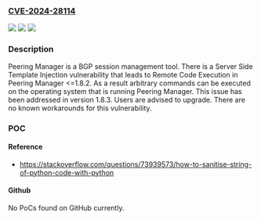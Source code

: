 ### [CVE-2024-28114](https://cve.mitre.org/cgi-bin/cvename.cgi?name=CVE-2024-28114)
![](https://img.shields.io/static/v1?label=Product&message=peering-manager&color=blue)
![](https://img.shields.io/static/v1?label=Version&message=%3D%20%3C%201.8.3%20&color=brighgreen)
![](https://img.shields.io/static/v1?label=Vulnerability&message=CWE-74%3A%20Improper%20Neutralization%20of%20Special%20Elements%20in%20Output%20Used%20by%20a%20Downstream%20Component%20('Injection')&color=brighgreen)

### Description

Peering Manager is a BGP session management tool. There is a Server Side Template Injection vulnerability that leads to Remote Code Execution in Peering Manager <=1.8.2. As a result arbitrary commands can be executed on the operating system that is running Peering Manager. This issue has been addressed in version 1.8.3. Users are advised to upgrade. There are no known workarounds for this vulnerability.

### POC

#### Reference
- https://stackoverflow.com/questions/73939573/how-to-sanitise-string-of-python-code-with-python

#### Github
No PoCs found on GitHub currently.

